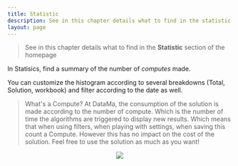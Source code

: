 ```yaml
---
title: Statistic
description: See in this chapter details what to find in the statistic section of the homepage
layout: page
---
```


> See in this chapter details what to find in the **Statistic** section of the homepage

In Statisics, find a summary of the number of <i>computes</i> made.

You can customize the histogram according to several breakdowns (Total, Solution, workbook) and filter according to the date as well.

> What's a Compute?
At DataMa, the consumption of the solution is made according to the number of compute. Which is the number of time the algorithms are triggered to display new results. Which means that when using filters, when playing with settings, when saving this count a Compute. However this has no impact on the cost of the solution. Feel free to use the solution as much as you want! 

<center><img src="{{site.url}}/{{site.baseurl}}/core_app/new/interface/homepage/admin/images/statistic.png"/></center>
